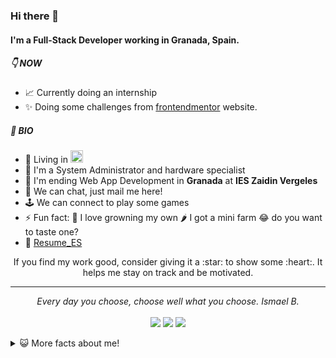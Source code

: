 ### Hi there 👋

#### I'm a Full-Stack Developer working in Granada, Spain.

##### 👇 NOW

- 📈 Currently doing an internship
- ✨ Doing some challenges from [frontendmentor](https://www.frontendmentor.io/profile/quantosh) website.

##### 🤵 BIO
- 📌 Living in <img src="https://ae01.alicdn.com/kf/Ub383ce3593fb488ebb97c3a2c4432fb7J.png" width="20">
- 🏦 I'm a System Administrator and hardware specialist 
- 📝 I'm ending Web App Development in **Granada** at **IES Zaidin Vergeles**
- 💬 We can chat, just mail me here!
- 🕹 We can connect to play some games 
- ⚡ Fun fact: 🌱 I love growning my own 🌶 I got a mini farm 😂 do you want to taste one?
- 📝 [Resume_ES](https://drive.google.com/file/d/1wE3siumGq3f210yQzIXaJ-HkV2Y1QTC5/view?usp=sharing)

<div align="center">
   If you find my work good, consider giving it a :star: to show some :heart:. It helps me stay on track and be motivated.
</div>

<hr>
<p align="center">
   <i>Every day you choose, choose well what you choose.</i>
   <i>Ismael B.</i>
   <br>
<br>
<a target="_blank" href="https://www.linkedin.com/in/ismaelbareainsua"><img src="https://img.shields.io/badge/-LinkedIn-0077B5?style=for-the-badge&logo=Linkedin&logoColor=white"></img></a>
<a target="_blank" href="mailto:quantosh@gmail.com"><img src="https://img.shields.io/badge/-Gmail-D14836?style=for-the-badge&logo=Gmail&logoColor=white"></img></a>
<a target="_blank" href="https://twitter.com/ibideveloper"><img src="https://img.shields.io/badge/-Twitter-1DA1F2?style=for-the-badge&logo=Twitter&logoColor=white"></img></a>
<br>
</p>       

<details>
<summary>😺 More facts about me! </summary>

* I some noise and 3D things 🎨 | [Instagram](https://www.instagram.com/smlopd/)
* Photograph with my Olympus OM-D E-M10 Mark III 📷  [Flickr](https://www.flickr.com/photos/189143939@N06/)
* Ride with my bike 🚲
* hiking and nature 🌄
* Smile and make people smile 😁 
</details>
